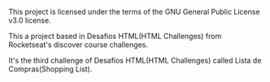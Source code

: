 This project is licensed under the terms of the GNU General Public License v3.0 license.

This a project based in Desafios HTML(HTML Challenges) from Rocketseat's discover course challenges.

It's the third challenge of Desafios HTML(HTML Challenges) called Lista de Compras(Shopping List).